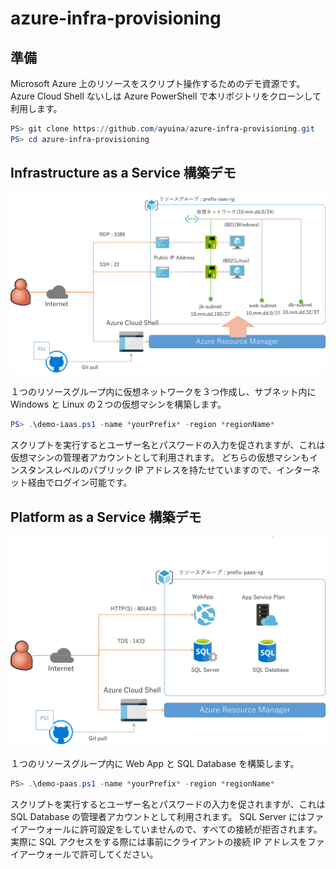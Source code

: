 # azure-infra-provisioning

## 準備

Microsoft Azure 上のリソースをスクリプト操作するためのデモ資源です。
Azure Cloud Shell ないしは Azure PowerShell で本リポジトリをクローンして利用します。

```powershell
PS> git clone https://github.com/ayuina/azure-infra-provisioning.git
PS> cd azure-infra-provisioning
```

## Infrastructure as a Service 構築デモ

![iaas demo](./assets/iaas-demo-overview.png)

１つのリソースグループ内に仮想ネットワークを３つ作成し、サブネット内に Windows と Linux の２つの仮想マシンを構築します。

```powershell
PS> .\demo-iaas.ps1 -name *yourPrefix* -region *regionName*
```

スクリプトを実行するとユーザー名とパスワードの入力を促されますが、これは仮想マシンの管理者アカウントとして利用されます。
どちらの仮想マシンもインスタンスレベルのパブリック IP アドレスを持たせていますので、インターネット経由でログイン可能です。


## Platform as a Service 構築デモ

![paas demo](./assets/paas-demo-overview.png)

１つのリソースグループ内に Web App と SQL Database を構築します。

```powershell
PS> .\demo-paas.ps1 -name *yourPrefix* -region *regionName*
```

スクリプトを実行するとユーザー名とパスワードの入力を促されますが、これは SQL Database の管理者アカウントとして利用されます。
SQL Server にはファイアーウォールに許可設定をしていませんので、すべての接続が拒否されます。
実際に SQL アクセスをする際には事前にクライアントの接続 IP アドレスをファイアーウォールで許可してください。
